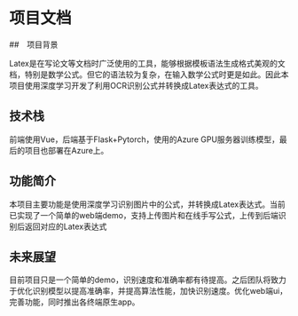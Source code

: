 # 项目文档

##　项目背景

Latex是在写论文等文档时广泛使用的工具，能够根据模板语法生成格式美观的文档，特别是数学公式。但它的语法较为复杂，在输入数学公式时更是如此。因此本项目使用深度学习开发了利用OCR识别公式并转换成Latex表达式的工具。

## 技术栈

前端使用Vue，后端基于Flask+Pytorch，使用的Azure GPU服务器训练模型，最后的项目也部署在Azure上。

## 功能简介

本项目主要功能是使用深度学习识别图片中的公式，并转换成Latex表达式。当前已实现了一个简单的web端demo，支持上传图片和在线手写公式，上传到后端识别后返回对应的Latex表达式

## 未来展望

目前项目只是一个简单的demo，识别速度和准确率都有待提高。之后团队将致力于优化识别模型以提高准确率，并提高算法性能，加快识别速度。优化web端ui，完善功能，同时推出各终端原生app。